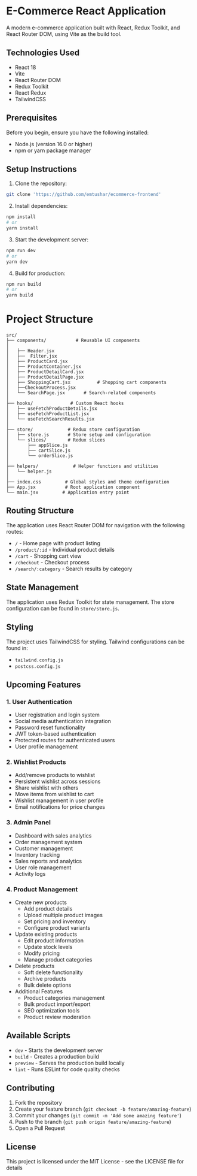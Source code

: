 # E-Commerce React Application

A modern e-commerce application built with React, Redux Toolkit, and React Router DOM, using Vite as the build tool.

## Technologies Used

- React 18
- Vite
- React Router DOM
- Redux Toolkit
- React Redux
- TailwindCSS

## Prerequisites

Before you begin, ensure you have the following installed:

- Node.js (version 16.0 or higher)
- npm or yarn package manager

## Setup Instructions

1. Clone the repository:

```bash
git clone 'https://github.com/emtushar/ecommerce-frontend'
```

2. Install dependencies:

```bash
npm install
# or
yarn install
```

3. Start the development server:

```bash
npm run dev
# or
yarn dev
```

4. Build for production:

```bash
npm run build
# or
yarn build
```

# Project Structure

```
src/
├── components/           # Reusable UI components
│
│   ├── Header.jsx
│   ├──  Filter.jsx
│   ├── ProductCard.jsx
│   ├── ProductContainer.jsx
│   ├── ProductDetailCard.jsx
│   ├── ProductDetailPage.jsx
│   ├── ShoppingCart.jsx          # Shopping cart components
│   ├──CheckoutProcess.jsx
│   └── SearchPage.jsx       # Search-related components
│
├── hooks/              # Custom React hooks
│   ├── useFetchProductDetails.jsx
│   ├── useFetchProductList.jsx
│   └── useFetchSearchResults.jsx
│
├── store/             # Redux store configuration
│   ├── store.js       # Store setup and configuration
│   └── slices/        # Redux slices
│       ├── appSlice.js
│       ├── cartSlice.js
│       └── orderSlice.js
│
├── helpers/             # Helper functions and utilities
│   └── helper.js
│
├── index.css         # Global styles and theme configuration
├── App.jsx           # Root application component
└── main.jsx         # Application entry point
```

## Routing Structure

The application uses React Router DOM for navigation with the following routes:

- `/` - Home page with product listing
- `/product/:id` - Individual product details
- `/cart` - Shopping cart view
- `/checkout` - Checkout process
- `/search/:category` - Search results by category

## State Management

The application uses Redux Toolkit for state management. The store configuration can be found in `store/store.js`.

## Styling

The project uses TailwindCSS for styling. Tailwind configurations can be found in:

- `tailwind.config.js`
- `postcss.config.js`

## Upcoming Features

### 1. User Authentication

- User registration and login system
- Social media authentication integration
- Password reset functionality
- JWT token-based authentication
- Protected routes for authenticated users
- User profile management

### 2. Wishlist Products

- Add/remove products to wishlist
- Persistent wishlist across sessions
- Share wishlist with others
- Move items from wishlist to cart
- Wishlist management in user profile
- Email notifications for price changes

### 3. Admin Panel

- Dashboard with sales analytics
- Order management system
- Customer management
- Inventory tracking
- Sales reports and analytics
- User role management
- Activity logs

### 4. Product Management

- Create new products
  - Add product details
  - Upload multiple product images
  - Set pricing and inventory
  - Configure product variants
- Update existing products
  - Edit product information
  - Update stock levels
  - Modify pricing
  - Manage product categories
- Delete products
  - Soft delete functionality
  - Archive products
  - Bulk delete options
- Additional Features
  - Product categories management
  - Bulk product import/export
  - SEO optimization tools
  - Product review moderation

## Available Scripts

- `dev` - Starts the development server
- `build` - Creates a production build
- `preview` - Serves the production build locally
- `lint` - Runs ESLint for code quality checks

## Contributing

1. Fork the repository
2. Create your feature branch (`git checkout -b feature/amazing-feature`)
3. Commit your changes (`git commit -m 'Add some amazing feature'`)
4. Push to the branch (`git push origin feature/amazing-feature`)
5. Open a Pull Request

## License

This project is licensed under the MIT License - see the LICENSE file for details
